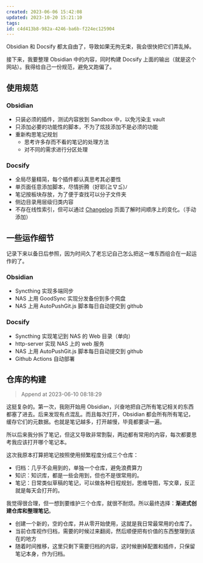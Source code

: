 ```yaml
---
created: 2023-06-06 15:42:08
updated: 2023-10-20 15:21:10
tags: 
id: c4d413b8-982a-4246-ba6b-f224ec125904
---
```


Obsidian 和  Docsify  都太自由了，导致如果无拘无束，我会很快把它们弄乱掉。

接下来，我要整理 Obsidian 中的内容，同时构建 Docsify  上面的输出（就是这个网站）。我得给自己一份规范，避免又跑偏了。

## 使用规范

### Obsidian

- 只装必须的插件，测试内容放到 Sandbox 中，以免污染主 vault
- 只添加必要的功能性的脚本，不为了炫技添加不是必须的功能
- 重新构思笔记规划
    - 思考许多存而不看的笔记的处理方法
    - 对不同的需求进行分区处理

### Docsify

- 全局尽量精简，每个插件都认真思考其必要性
- 单页面任意添加脚本，尽情折腾（好耶(≧∇≦)ﾉ
- 笔记按板块存放，为了便于查找可以分子文件夹
- 侧边目录用层级归类内容
- 不存在线性索引，但可以通过 [Changelog](/Notes/Changelog.md) 页面了解时间顺序上的变化。（手动添加）

## 一些运作细节

记录下来以备日后参照，因为时间久了老忘记自己怎么把这一堆东西组合在一起运作的了。

### Obsidian

- Syncthing 实现多端同步
- NAS 上用 GoodSync 实现分发备份到多个网盘
- NAS 上用 AutoPushGit.js 脚本每日自动提交到 github

### Docsify

- Syncthing 实现笔记到 NAS 的 Web 目录（单向）
- http-server 实现 NAS 上的 web 服务
- NAS 上用 AutoPushGit.js 脚本每日自动提交到 github
- Github Actions 自动部署

## 仓库的构建

> Append at 2023-06-10 08:18:29

这挺复杂的。第一次，我刚开始用 Obsidian，兴奋地把自己所有笔记相关的东西都塞了进去。后来发现有点混乱。而且每次打开，Obsidian 都会所有所有笔记，缓存它们的元数据。也就是笔记越多，打开越慢，毕竟都要读一遍。

所以后来我分拆了笔记，但这又导致非常割裂，两边都有常用的内容，每次都要思考我应该打开哪个笔记本。

这次我原本打算把笔记按照使用频繁程度分成三个仓库：

- 归档：几乎不会用到的，单独一个仓库，避免浪费算力
- 知识：知识库，都是一些会用到，但也不是很常用的。
- 笔记：日常类似草稿的笔记，可以做各种日程规划，思维导图，写文章，反正就是每天会打开的。

我觉得很合理，但一想到要维护三个仓库，就很不耐烦。所以最终选择：**渐进式创建仓库和整理笔记**。

- 创建一个新的，空的仓库，并从零开始使用，这就是我日常最常用的仓库了。
- 当前仓库视作归档，需要的时候过来翻阅，然后顺便把有价值的东西整理到该在的地方
- 随着时间推移，这里只剩下需要归档的内容，这时候删掉配置和插件，只保留笔记本身，作为归档。